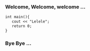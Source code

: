 ### Welcome, Welcome, welcome ... 

```markdown
int main(){
   cout << "Lelele";
   return 0;
}
```

### Bye Bye ...
